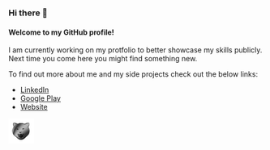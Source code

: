 ### Hi there 👋
#### Welcome to my GitHub profile!
I am currently working on my protfolio to better showcase my skills publicly. Next time you come here you might find something new.

To find out more about me and my side projects check out the below links:
* [LinkedIn](http://www.linkedin.com/in/lukasz-trepinski-137436219)
* [Google Play](https://play.google.com/store/apps/dev?id=8836038996939894677)
* [Website](https://www.vertexcode.net)

<img src="logo.png" width="50">

<!--
**predatorkind/predatorkind** is a ✨ _special_ ✨ repository because its `README.md` (this file) appears on your GitHub profile.

Here are some ideas to get you started:

- 🔭 I’m currently working on ...
- 🌱 I’m currently learning ...
- 👯 I’m looking to collaborate on ...
- 🤔 I’m looking for help with ...
- 💬 Ask me about ...
- 📫 How to reach me: ...
- 😄 Pronouns: ...
- ⚡ Fun fact: ...
-->
